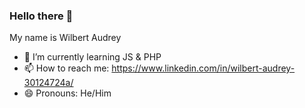 ### Hello there 👋

My name is Wilbert Audrey 
- 🌱 I’m currently learning JS & PHP
- 📫 How to reach me: https://www.linkedin.com/in/wilbert-audrey-30124724a/
- 😄 Pronouns: He/Him
<!--
**WilbertAudrey/WilbertAudrey** is a ✨ _special_ ✨ repository because its `README.md` (this file) appears on your GitHub profile.

Here are some ideas to get you started:

- 🔭 I’m currently working on ...
- 👯 I’m looking to collaborate on ...
- 🤔 I’m looking for help with ...
- 💬 Ask me about ...

- 😄 Pronouns: He/Him
- ⚡ Fun fact: ...
-->
